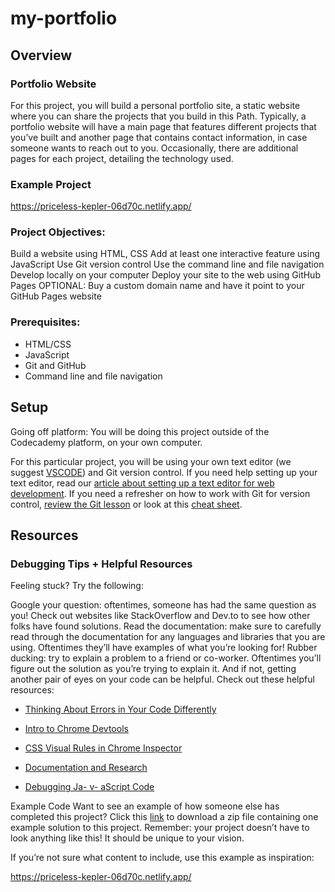 # my-portfolio

## Overview

### Portfolio Website

For this project, you will build a personal portfolio site, a static website where you can share the projects that you build in this Path. Typically, a portfolio website will have a main page that features different projects that you’ve built and another page that contains contact information, in case someone wants to reach out to you. Occasionally, there are additional pages for each project, detailing the technology used.

### Example Project

https://priceless-kepler-06d70c.netlify.app/

### Project Objectives:

Build a website using HTML, CSS
Add at least one interactive feature using JavaScript
Use Git version control
Use the command line and file navigation
Develop locally on your computer
Deploy your site to the web using GitHub Pages
OPTIONAL: Buy a custom domain name and have it point to your GitHub Pages website

### Prerequisites:

- HTML/CSS
- JavaScript
- Git and GitHub
- Command line and file navigation

## Setup

Going off platform:
You will be doing this project outside of the Codecademy platform, on your own computer.

For this particular project, you will be using your own text editor (we suggest [VSCODE](https://code.visualstudio.com/download)) and Git version control. If you need help setting up your text editor, read our [article about setting up a text editor for web development](https://www.codecademy.com/article/visual-studio-code). If you need a refresher on how to work with Git for version control, [review the Git lesson](https://www.codecademy.com/learn/learn-git) or look at this [cheat sheet](https://education.github.com/git-cheat-sheet-education.pdf).

## Resources

### Debugging Tips + Helpful Resources

Feeling stuck? Try the following:

Google your question: oftentimes, someone has had the same question as you! Check out websites like StackOverflow and Dev.to to see how other folks have found solutions.
Read the documentation: make sure to carefully read through the documentation for any languages and libraries that you are using. Oftentimes they’ll have examples of what you’re looking for!
Rubber ducking: try to explain a problem to a friend or co-worker. Oftentimes you’ll figure out the solution as you’re trying to explain it. And if not, getting another pair of eyes on your code can be helpful.
Check out these helpful resources:

- [Thinking About Errors in Your Code Differently](https://www.codecademy.com/content-items/673d70052fe5627f2222ab7840b4c5db)

- [Intro to Chrome Devtools](https://www.youtube.com/watch?v=VuQ4pF_hfag)

- [CSS Visual Rules in Chrome Inspector](https://www.codecademy.com/content-items/73ce848773660b8f73086a073113c3fe)

- [Documentation and Research](https://www.codecademy.com/content-items/8219be05381030feb2d9530fedb457fd/exercises/overview)

- [Debugging Ja- v- aScript Code](https://www.codecademy.com/content-items/e8a7f4f36eae1c4ee642af3cea4bfb4a/exercises/debugging-overview)

Example Code
Want to see an example of how someone else has completed this project? Click this [link](https://static-assets.codecademy.com/Paths/front-end-career-path/personal-portfolio-website/personal-portfolio-website-demo-master.zip?_gl=1*2gg783*_gcl_au*OTI1MzQxNTI3LjE3MjA1Mjc5NDM.*_ga*NDUyMjYwNTA1NC4xNzIwNTI3OTQw*_ga_3LRZM6TM9L*MTcyMzM2MDA2Mi4xNjcuMS4xNzIzMzYxNjQ3LjMuMC4w) to download a zip file containing one example solution to this project. Remember: your project doesn’t have to look anything like this! It should be unique to your vision.

If you’re not sure what content to include, use this example as inspiration:

https://priceless-kepler-06d70c.netlify.app/
